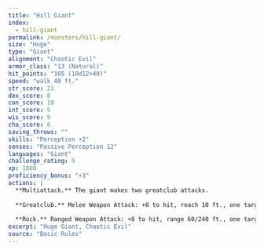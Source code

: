 ```yaml
---
title: "Hill Giant"
index:
  - hill-giant
permalink: /monsters/hill-giant/
size: "Huge"
type: "Giant"
alignment: "Chaotic Evil"
armor_class: "13 (Natural)"
hit_points: "105 (10d12+40)"
speed: "walk 40 ft."
str_score: 21
dex_score: 8
con_score: 19
int_score: 5
wis_score: 9
cha_score: 6
saving_throws: ""
skills: "Perception +2"
senses: "Passive Perception 12"
languages: "Giant"
challenge_rating: 5
xp: 1800
proficiency_bonus: "+3"
actions: |
  **Multiattack.** The giant makes two greatclub attacks.
  
  **Greatclub.** Melee Weapon Attack: +8 to hit, reach 10 ft., one target. Hit: 18 (3d8 + 5) bludgeoning damage.
  
  **Rock.** Ranged Weapon Attack: +8 to hit, range 60/240 ft., one target. Hit: 21 (3d10 + 5) bludgeoning damage.
excerpt: "Huge Giant, Chaotic Evil"
source: "Basic Rules"
---
```

